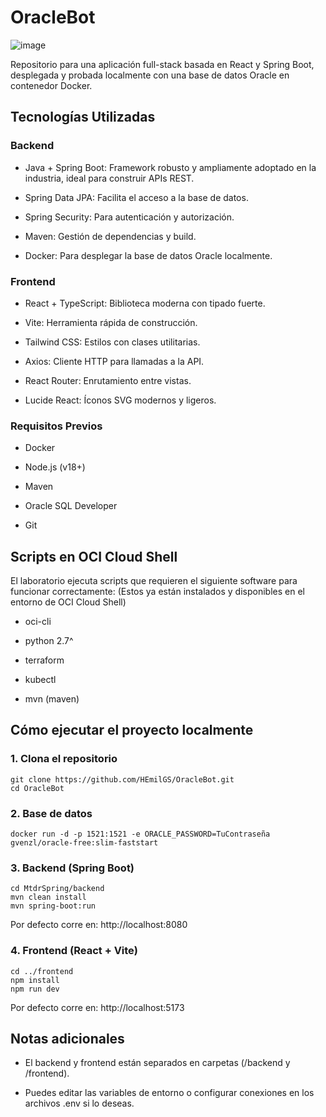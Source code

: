 # OracleBot


![image](https://user-images.githubusercontent.com/7783295/116454396-cbfb7a00-a814-11eb-8196-ba2113858e8b.png)
  
Repositorio para una aplicación full-stack basada en React y Spring Boot, desplegada y probada localmente con una base de datos Oracle en contenedor Docker.

## Tecnologías Utilizadas
### Backend

* Java + Spring Boot: Framework robusto y ampliamente adoptado en la industria, ideal para construir APIs REST.

* Spring Data JPA: Facilita el acceso a la base de datos.

* Spring Security: Para autenticación y autorización.

* Maven: Gestión de dependencias y build.

* Docker: Para desplegar la base de datos Oracle localmente.


### Frontend

* React + TypeScript: Biblioteca moderna con tipado fuerte.

* Vite: Herramienta rápida de construcción.

* Tailwind CSS: Estilos con clases utilitarias.

* Axios: Cliente HTTP para llamadas a la API.

* React Router: Enrutamiento entre vistas.

* Lucide React: Íconos SVG modernos y ligeros.

### Requisitos Previos
* Docker

* Node.js (v18+)

* Maven

* Oracle SQL Developer

* Git

## Scripts en OCI Cloud Shell  
El laboratorio ejecuta scripts que requieren el siguiente software para funcionar correctamente: (Estos ya están instalados y disponibles en el entorno de OCI Cloud Shell)

- oci-cli

- python 2.7^

- terraform

- kubectl

- mvn (maven)

## Cómo ejecutar el proyecto localmente
### 1. Clona el repositorio
    git clone https://github.com/HEmilGS/OracleBot.git 
    cd OracleBot

### 2. Base de datos
    docker run -d -p 1521:1521 -e ORACLE_PASSWORD=TuContraseña gvenzl/oracle-free:slim-faststart

### 3. Backend (Spring Boot)

    cd MtdrSpring/backend
    mvn clean install
    mvn spring-boot:run

Por defecto corre en: http://localhost:8080

### 4. Frontend (React + Vite)

    cd ../frontend
    npm install
    npm run dev

Por defecto corre en: http://localhost:5173

## Notas adicionales
- El backend y frontend están separados en carpetas (/backend y /frontend).

- Puedes editar las variables de entorno o configurar conexiones en los archivos .env si lo deseas.